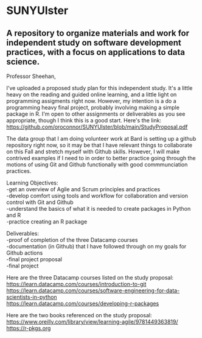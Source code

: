 # SUNYUlster
## A repository to organize materials and work for independent study on software development practices, with a focus on applications to data science.

Professor Sheehan,

I've uploaded a proposed study plan for this independent study. It's a little heavy on the reading and guided online learning, and a little light on programming assigments right now. However, my intention is a do a programming heavy final project, probably involving making a simple package in R. I'm open to other assignments or deliverables as you see appropriate, though I think this is a good start. Here's the link: 
https://github.com/oroconnor/SUNYUlster/blob/main/StudyProposal.pdf

The data group that I am doing volunteer work at Bard is setting up a github repository right now, so it may be that I have relevant things to collaborate on this Fall and stretch myself with Github skills. However, I will make contrived examples if I need to in order to better practice going through the motions of using Git and Github functionally with good commmunciation practices. 

Learning Objectives: \
-get an overview of Agile and Scrum principles and practices \
-develop comfort using tools and workflow for collaboration and version control with Git and Github \
-understand the basics of what it is needed to create packages in Python and R \
-practice creating an R package 

Deliverables: \
-proof of completion of the three Datacamp courses  
-documentation (in Github) that I have followed through on my goals for Github actions \
-final project proposal \
-final project 

Here are the three Datacamp courses listed on the study proposal: \
https://learn.datacamp.com/courses/introduction-to-git \
https://learn.datacamp.com/courses/software-engineering-for-data-scientists-in-python \
https://learn.datacamp.com/courses/developing-r-packages 

Here are the two books referenced on the study proposal: \
https://www.oreilly.com/library/view/learning-agile/9781449363819/ \
https://r-pkgs.org 
